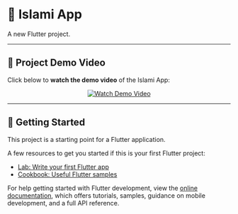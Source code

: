 # 🕌 Islami App

A new Flutter project.

---

## 🎥 Project Demo Video

Click below to **watch the demo video** of the Islami App:

<p align="center">
  <a href="https://drive.google.com/file/d/10DQVdENrioRa1LX8rT0ypjsNs3pFB2jp/view?usp=sharing" target="_blank">
    <img src="https://img.shields.io/badge/Watch%20Demo%20Video-Google%20Drive-green?style=for-the-badge&logo=google-drive" alt="Watch Demo Video"/>
  </a>
</p>

---

## 🚀 Getting Started

This project is a starting point for a Flutter application.

A few resources to get you started if this is your first Flutter project:

- [Lab: Write your first Flutter app](https://docs.flutter.dev/get-started/codelab)
- [Cookbook: Useful Flutter samples](https://docs.flutter.dev/cookbook)

For help getting started with Flutter development, view the
[online documentation](https://docs.flutter.dev/), which offers tutorials,
samples, guidance on mobile development, and a full API reference.
